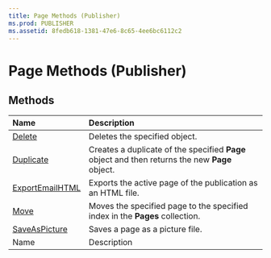 ```yaml
---
title: Page Methods (Publisher)
ms.prod: PUBLISHER
ms.assetid: 8fedb618-1381-47e6-8c65-4ee6bc6112c2
---
```



# Page Methods (Publisher)

## Methods



|**Name**|**Description**|
|:-----|:-----|
| [Delete](page-delete-method-publisher.md)|Deletes the specified object.|
| [Duplicate](page-duplicate-method-publisher.md)|Creates a duplicate of the specified  **Page** object and then returns the new **Page** object.|
| [ExportEmailHTML](page-exportemailhtml-method-publisher.md)|Exports the active page of the publication as an HTML file.|
| [Move](page-move-method-publisher.md)|Moves the specified page to the specified index in the  **Pages** collection.|
| [SaveAsPicture](page-saveaspicture-method-publisher.md)|Saves a page as a picture file.|
|Name|Description|

